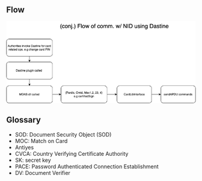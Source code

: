 ## Flow
![Basic Flow Diagram](../assets/flow-diagram.png)

## Glossary

- SOD: Document Security Object (SOD)
- MOC: Match on Card
- Antiyes
- CVCA: Country Verifying Certificate Authority
- SK: secret key
- PACE: Password Authenticated Connection Establishment
- DV: Document Verifier
